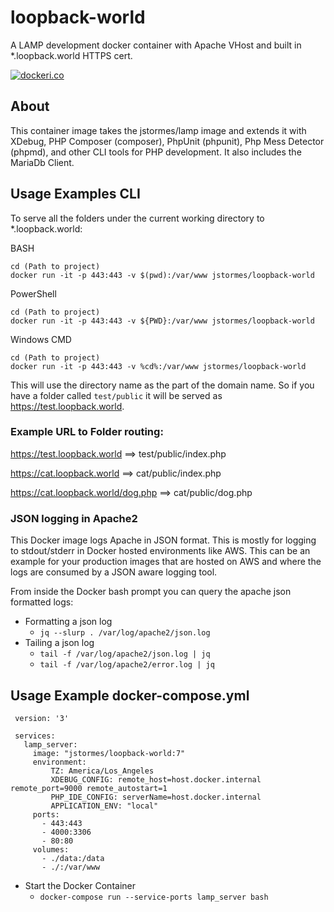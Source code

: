 

# loopback-world
A LAMP development docker container with Apache VHost and built in *.loopback.world HTTPS cert.

[![dockeri.co](http://dockeri.co/image/jstormes/loopback-world)](https://hub.docker.com/r/jstormes/loopback-world/)
 
 ## About
 
 This container image takes the jstormes/lamp image and extends it with XDebug, PHP Composer (composer), PhpUnit 
 (phpunit), Php Mess Detector (phpmd), and other CLI tools for PHP development.  It also includes the MariaDb Client.
 
 ## Usage Examples CLI
 
 To serve all the folders under the current working directory to *.loopback.world:
 
 BASH
 
```
cd (Path to project)
docker run -it -p 443:443 -v $(pwd):/var/www jstormes/loopback-world
```
 
 PowerShell
 
```
cd (Path to project)
docker run -it -p 443:443 -v ${PWD}:/var/www jstormes/loopback-world
```
 
 Windows CMD
 
```
cd (Path to project)
docker run -it -p 443:443 -v %cd%:/var/www jstormes/loopback-world
```
 
 
 This will use the directory name as the part of the domain name.  So if you have a folder called ```test/public``` 
 it will be served as https://test.loopback.world.  
 
 ### Example URL to Folder routing:
 
 https://test.loopback.world  ==> test/public/index.php
 
 https://cat.loopback.world ==> cat/public/index.php
 
 https://cat.loopback.world/dog.php ==> cat/public/dog.php
 
 ### JSON logging in Apache2
 
 This Docker image logs Apache in JSON format.  This is mostly for logging to stdout/stderr in Docker hosted
 environments like AWS.  This can be an example for your production images that are hosted on AWS and where
 the logs are consumed by a JSON aware logging tool.
 
 From inside the Docker bash prompt you can query the apache json formatted logs:
 
 * Formatting a json log
     * `jq --slurp . /var/log/apache2/json.log`
 * Tailing a json log
     * `tail -f /var/log/apache2/json.log | jq`
     * `tail -f /var/log/apache2/error.log | jq`
 
 
 ## Usage Example docker-compose.yml
 
```
 version: '3'
 
 services:
   lamp_server:
     image: "jstormes/loopback-world:7"
     environment:
         TZ: America/Los_Angeles
         XDEBUG_CONFIG: remote_host=host.docker.internal remote_port=9000 remote_autostart=1
         PHP_IDE_CONFIG: serverName=host.docker.internal
         APPLICATION_ENV: "local"
     ports:
       - 443:443
       - 4000:3306
       - 80:80
     volumes:
       - ./data:/data
       - ./:/var/www
```

* Start the Docker Container 
    * `docker-compose run --service-ports lamp_server bash`
 
 
 